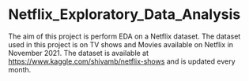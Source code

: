 # Netflix_Exploratory_Data_Analysis
The aim of this project is perform EDA on a Netflix dataset. The dataset used in this project is on TV shows and Movies available on Netflix in November 2021. The dataset is available at https://www.kaggle.com/shivamb/netflix-shows and is updated every month. 
